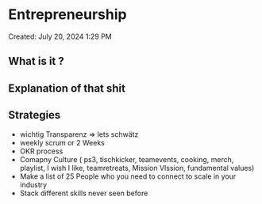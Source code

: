 # Entrepreneurship

Created: July 20, 2024 1:29 PM

## What is it ?

## Explanation of that shit

## Strategies

- wichtig Transparenz => lets schwätz
- weekly scrum or 2 Weeks
- OKR process
- Comapny Culture ( ps3, tischkicker, teamevents, cooking, merch, playlist, I wish I like, teamretreats, Mission VIssion, fundamental values)
- Make a list of 25 People who you need to connect to scale in your industry
- Stack different skills never seen before